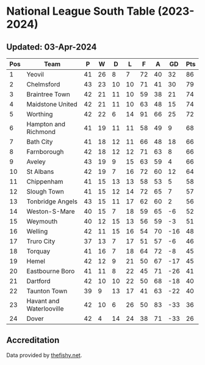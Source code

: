 # National League South Table (2023-2024)
## Updated: 03-Apr-2024

| Pos | Team | P | W | D | L | F | A | GD | Pts |
| --- | --- | --- | --- | --- | --- | --- | --- | --- | --- |
| 1 | Yeovil | 41 | 26 | 8 | 7 | 72 | 40 | 32 | 86 |
| 2 | Chelmsford | 43 | 23 | 10 | 10 | 71 | 41 | 30 | 79 |
| 3 | Braintree Town | 42 | 21 | 11 | 10 | 59 | 38 | 21 | 74 |
| 4 | Maidstone United | 42 | 21 | 11 | 10 | 63 | 48 | 15 | 74 |
| 5 | Worthing | 42 | 22 | 6 | 14 | 91 | 66 | 25 | 72 |
| 6 | Hampton and Richmond | 41 | 19 | 11 | 11 | 58 | 49 | 9 | 68 |
| 7 | Bath City | 41 | 18 | 12 | 11 | 66 | 48 | 18 | 66 |
| 8 | Farnborough | 42 | 18 | 12 | 12 | 71 | 63 | 8 | 66 |
| 9 | Aveley | 43 | 19 | 9 | 15 | 63 | 59 | 4 | 66 |
| 10 | St Albans | 42 | 19 | 7 | 16 | 72 | 60 | 12 | 64 |
| 11 | Chippenham | 41 | 15 | 13 | 13 | 58 | 53 | 5 | 58 |
| 12 | Slough Town | 41 | 15 | 12 | 14 | 72 | 65 | 7 | 57 |
| 13 | Tonbridge Angels | 43 | 15 | 11 | 17 | 62 | 60 | 2 | 56 |
| 14 | Weston-S-Mare | 40 | 15 | 7 | 18 | 59 | 65 | -6 | 52 |
| 15 | Weymouth | 40 | 12 | 15 | 13 | 56 | 59 | -3 | 51 |
| 16 | Welling | 42 | 11 | 15 | 16 | 54 | 70 | -16 | 48 |
| 17 | Truro City | 37 | 13 | 7 | 17 | 51 | 57 | -6 | 46 |
| 18 | Torquay | 41 | 16 | 7 | 18 | 64 | 72 | -8 | 45 |
| 19 | Hemel | 42 | 12 | 9 | 21 | 50 | 67 | -17 | 45 |
| 20 | Eastbourne Boro | 41 | 11 | 8 | 22 | 45 | 71 | -26 | 41 |
| 21 | Dartford | 42 | 10 | 10 | 22 | 50 | 68 | -18 | 40 |
| 22 | Taunton Town | 39 | 9 | 13 | 17 | 41 | 63 | -22 | 40 |
| 23 | Havant and Waterlooville | 42 | 10 | 6 | 26 | 50 | 83 | -33 | 36 |
| 24 | Dover | 42 | 4 | 14 | 24 | 38 | 71 | -33 | 26 |

## Accreditation 

Data provided by [thefishy.net](https://www.thefishy.net/).